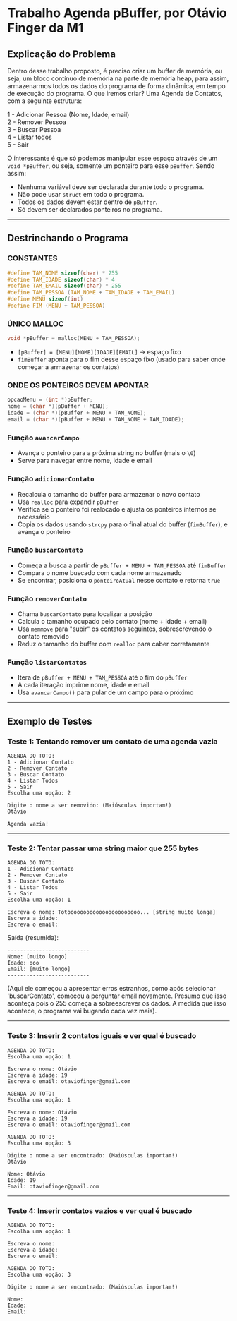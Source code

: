 # Trabalho Agenda pBuffer, por Otávio Finger da M1

## Explicação do Problema

Dentro desse trabalho proposto, é preciso criar um buffer de memória, ou seja, um bloco contínuo de memória na parte de memória heap, para assim, armazenarmos todos os dados do programa de forma dinâmica, em tempo de execução do programa. O que iremos criar? Uma Agenda de Contatos, com a seguinte estrutura:

1 - Adicionar Pessoa (Nome, Idade, email)  
2 - Remover Pessoa  
3 - Buscar Pessoa  
4 - Listar todos  
5 - Sair  

O interessante é que só podemos manipular esse espaço através de um `void *pBuffer`, ou seja, somente um ponteiro para esse `pBuffer`. Sendo assim:

- Nenhuma variável deve ser declarada durante todo o programa.
- Não pode usar `struct` em todo o programa.
- Todos os dados devem estar dentro de `pBuffer`.
- Só devem ser declarados ponteiros no programa.

---

## Destrinchando o Programa

### CONSTANTES

```c
#define TAM_NOME sizeof(char) * 255
#define TAM_IDADE sizeof(char) * 4
#define TAM_EMAIL sizeof(char) * 255
#define TAM_PESSOA (TAM_NOME + TAM_IDADE + TAM_EMAIL)
#define MENU sizeof(int)
#define FIM (MENU + TAM_PESSOA)
```

### ÚNICO MALLOC

```c
void *pBuffer = malloc(MENU + TAM_PESSOA);
```

- `[pBuffer] = [MENU][NOME][IDADE][EMAIL]` → espaço fixo  
- `fimBuffer` aponta para o fim desse espaço fixo (usado para saber onde começar a armazenar os contatos)

### ONDE OS PONTEIROS DEVEM APONTAR

```c
opcaoMenu = (int *)pBuffer;
nome = (char *)(pBuffer + MENU);
idade = (char *)(pBuffer + MENU + TAM_NOME);
email = (char *)(pBuffer + MENU + TAM_NOME + TAM_IDADE);
```

### Função `avancarCampo`

- Avança o ponteiro para a próxima string no buffer (mais o `\0`)
- Serve para navegar entre nome, idade e email

### Função `adicionarContato`

- Recalcula o tamanho do buffer para armazenar o novo contato
- Usa `realloc` para expandir `pBuffer`
- Verifica se o ponteiro foi realocado e ajusta os ponteiros internos se necessário
- Copia os dados usando `strcpy` para o final atual do buffer (`fimBuffer`), e avança o ponteiro

### Função `buscarContato`

- Começa a busca a partir de `pBuffer + MENU + TAM_PESSOA` até `fimBuffer`
- Compara o nome buscado com cada nome armazenado
- Se encontrar, posiciona o `ponteiroAtual` nesse contato e retorna `true`

### Função `removerContato`

- Chama `buscarContato` para localizar a posição
- Calcula o tamanho ocupado pelo contato (nome + idade + email)
- Usa `memmove` para "subir" os contatos seguintes, sobrescrevendo o contato removido
- Reduz o tamanho do buffer com `realloc` para caber corretamente

### Função `listarContatos`

- Itera de `pBuffer + MENU + TAM_PESSOA` até o fim do `pBuffer`
- A cada iteração imprime nome, idade e email
- Usa `avancarCampo()` para pular de um campo para o próximo

---

## Exemplo de Testes

### Teste 1: Tentando remover um contato de uma agenda vazia

```
AGENDA DO TOTO:
1 - Adicionar Contato
2 - Remover Contato
3 - Buscar Contato
4 - Listar Todos
5 - Sair
Escolha uma opção: 2

Digite o nome a ser removido: (Maiúsculas importam!)
Otávio

Agenda vazia!
```

---

### Teste 2: Tentar passar uma string maior que 255 bytes

```
AGENDA DO TOTO:
1 - Adicionar Contato
2 - Remover Contato
3 - Buscar Contato
4 - Listar Todos
5 - Sair
Escolha uma opção: 1

Escreva o nome: Totooooooooooooooooooooooo... [string muito longa]
Escreva a idade:
Escreva o email:
```

Saída (resumida):

```
--------------------------
Nome: [muito longo]
Idade: ooo
Email: [muito longo]
--------------------------
```

(Aqui ele começou a apresentar erros estranhos, como após selecionar 'buscarContato', começou a perguntar email novamente. Presumo que isso aconteça pois o 255 começa a sobreescrever os dados. A medida que isso acontece, o programa vai bugando cada vez mais).

---

### Teste 3: Inserir 2 contatos iguais e ver qual é buscado

```
AGENDA DO TOTO:
Escolha uma opção: 1

Escreva o nome: Otávio
Escreva a idade: 19
Escreva o email: otaviofinger@gmail.com

AGENDA DO TOTO:
Escolha uma opção: 1

Escreva o nome: Otávio
Escreva a idade: 19
Escreva o email: otaviofinger@gmail.com

AGENDA DO TOTO:
Escolha uma opção: 3

Digite o nome a ser encontrado: (Maiúsculas importam!)
Otávio

Nome: Otávio
Idade: 19
Email: otaviofinger@gmail.com
```

---

### Teste 4: Inserir contatos vazios e ver qual é buscado

```
AGENDA DO TOTO:
Escolha uma opção: 1

Escreva o nome:  
Escreva a idade:  
Escreva o email:  

AGENDA DO TOTO:
Escolha uma opção: 3

Digite o nome a ser encontrado: (Maiúsculas importam!)

Nome:  
Idade:  
Email:  
```